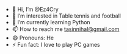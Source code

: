 - 👋 Hi, I’m @Ez4Cry
- 👀 I’m interested in Table tennis and football
- 🌱 I’m currently learning Python
- 📫 How to reach me tasinnihal@gmail.com
- 😄 Pronouns: He
- ⚡ Fun fact: I love to play PC games

<!---
Ez4Cry/Ez4Cry is a ✨ special ✨ repository because its `README.md` (this file) appears on your GitHub profile.
You can click the Preview link to take a look at your changes.
--->
